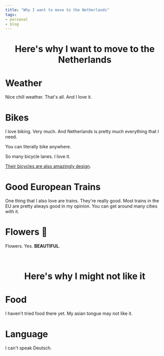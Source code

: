 ```yaml
---
title: "Why I want to move to the Netherlands"
tags:
- personal
- blog
---
```


<h1 align="center">Here's why I want to move to the Netherlands</h1>

# Weather

Nice chill weather. That's all. And I love it.

# Bikes

I love biking. Very much. And Netherlands is pretty much everything that I need.

You can literally bike anywhere.

So many bicycle lanes. I love it.

[Their bicycles are also amazingly design](https://www.youtube.com/watch?v=aESqrP3hfi8).


# Good European Trains

One thing that I also love are trains. They're really good. Most trains in the EU are pretty always good in my opinion. You can get around many cities with it.

# Flowers 🌷

Flowers. Yes. **BEAUTIFUL**.

<br />


<h1 align="center">Here's why I might not like it</h1>


# Food
I haven't tried food there yet. My asian tongue may not like it.

# Language

I can't speak Deutsch.